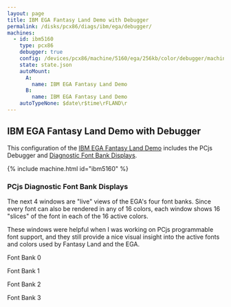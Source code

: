 ```yaml
---
layout: page
title: IBM EGA Fantasy Land Demo with Debugger
permalink: /disks/pcx86/diags/ibm/ega/debugger/
machines:
  - id: ibm5160
    type: pcx86
    debugger: true
    config: /devices/pcx86/machine/5160/ega/256kb/color/debugger/machine.xml
    state: state.json
    autoMount:
      A:
        name: IBM EGA Fantasy Land Demo
      B:
        name: IBM EGA Fantasy Land Demo
    autoTypeNone: $date\r$time\rFLAND\r
---
```


IBM EGA Fantasy Land Demo with Debugger
---------------------------------------

This configuration of the [IBM EGA Fantasy Land Demo](../) includes the PCjs Debugger and
[Diagnostic Font Bank Displays](#pcjs-diagnostic-font-bank-displays).

{% include machine.html id="ibm5160" %}

### PCjs Diagnostic Font Bank Displays

The next 4 windows are "live" views of the EGA's four font banks.  Since every font can also be rendered in any of
16 colors, each window shows 16 "slices" of the font in each of the 16 active colors.

These windows were helpful when I was working on PCjs programmable font support, and they still provide a nice visual
insight into the active fonts and colors used by Fantasy Land and the EGA.

<div>
  <p>Font Bank 0</p>
  <canvas id="ibm5160.videoEGA.font0" class="pcx86-video-diagnostic" width="1024" height="512" style="width:100%;background-color:black;"></canvas>
  <p>Font Bank 1</p>
  <canvas id="ibm5160.videoEGA.font1" class="pcx86-video-diagnostic" width="1024" height="512" style="width:100%;background-color:black;"></canvas>
  <p>Font Bank 2</p>
  <canvas id="ibm5160.videoEGA.font2" class="pcx86-video-diagnostic" width="1024" height="512" style="width:100%;background-color:black;"></canvas>
  <p>Font Bank 3</p>
  <canvas id="ibm5160.videoEGA.font3" class="pcx86-video-diagnostic" width="1024" height="512" style="width:100%;background-color:black;"></canvas>
</div>
